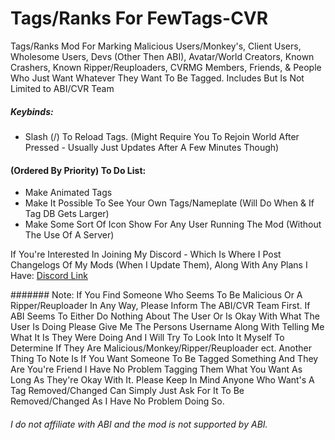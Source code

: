 # Tags/Ranks For FewTags-CVR
Tags/Ranks Mod For Marking Malicious Users/Monkey's, Client Users, Wholesome Users, Devs (Other Then ABI), Avatar/World Creators, Known Crashers, Known Ripper/Reuploaders, CVRMG Members, Friends, & People Who Just Want Whatever They Want To Be Tagged. Includes But Is Not Limited to ABI/CVR Team

##### Keybinds:
- Slash (/) To Reload Tags. (Might Require You To Rejoin World After Pressed - Usually Just Updates After A Few Minutes Though)

#### (Ordered By Priority) To Do List:
- Make Animated Tags
- Make It Possible To See Your Own Tags/Nameplate (Will Do When & If Tag DB Gets Larger)
- Make Some Sort Of Icon Show For Any User Running The Mod (Without The Use Of A Server)

If You're Interested In Joining My Discord - Which Is Where I Post Changelogs Of My Mods (When I Update Them), Along With Any Plans I Have:
[Discord Link](https://discord.gg/EN4RrZR)

####### Note: If You Find Someone Who Seems To Be Malicious Or A Ripper/Reuploader In Any Way, Please Inform The ABI/CVR Team First. If ABI Seems To Either Do Nothing About The User Or Is Okay With What The User Is Doing Please Give Me The Persons Username Along With Telling Me What It Is They Were Doing And I Will Try To Look Into It Myself To Determine If They Are Malicious/Monkey/Ripper/Reuploader ect. Another Thing To Note Is If You Want Someone To Be Tagged Something And They Are You're Friend I Have No Problem Tagging Them What You Want As Long As They're Okay With It. Please Keep In Mind Anyone Who Want's A Tag Removed/Changed Can Simply Just Ask For It To Be Removed/Changed As I Have No Problem Doing So.

###### I do not affiliate with ABI and the mod is not supported by ABI.

